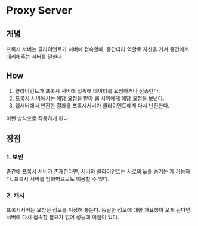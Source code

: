 # Proxy Server

## 개념

프록시 서버는 클라이언트가 서버에 접속할때, 중간다리 역할로 자신을 거쳐 중간에서 대리해주는 서버를 말한다.

## How

1. 클라이언트가 프록시 서버에 접속해 데이터를 요청하거나 전송한다.
2. 프록시 서버에서는 해당 요청을 받아 웹 서버에게 해당 요청을 보낸다.
3. 웹서버에서 반환한 결과를 프록시서버가 클라이언트에게 다시 반환한다.

이런 방식으로 작동하게 된다.

## 장점

### 1. 보안

중간에 프록시 서버가 존재한다면, 서버와 클라이언트는 서로의 ip를 숨기는 게 가능하다.
프록시 서버를 방화벽으로도 이용할 수 있다.

### 2. 캐시

프록시서버는 요청된 정보를 저장해 놓는다. 동일한 정보에 대한 재요청이 오게 된다면, 
서버에 다시 접속할 필요가 없어  성능에 이점이 있다.

